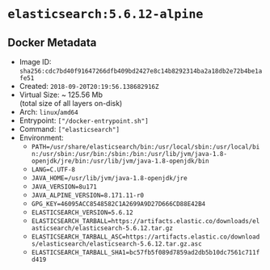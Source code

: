 # `elasticsearch:5.6.12-alpine`

## Docker Metadata

- Image ID: `sha256:cdc7bd40f91647266dfb409bd2427e8c14b8292314ba2a18db2e72b4be1afe51`
- Created: `2018-09-20T20:19:56.138682916Z`
- Virtual Size: ~ 125.56 Mb  
  (total size of all layers on-disk)
- Arch: `linux`/`amd64`
- Entrypoint: `["/docker-entrypoint.sh"]`
- Command: `["elasticsearch"]`
- Environment:
  - `PATH=/usr/share/elasticsearch/bin:/usr/local/sbin:/usr/local/bin:/usr/sbin:/usr/bin:/sbin:/bin:/usr/lib/jvm/java-1.8-openjdk/jre/bin:/usr/lib/jvm/java-1.8-openjdk/bin`
  - `LANG=C.UTF-8`
  - `JAVA_HOME=/usr/lib/jvm/java-1.8-openjdk/jre`
  - `JAVA_VERSION=8u171`
  - `JAVA_ALPINE_VERSION=8.171.11-r0`
  - `GPG_KEY=46095ACC8548582C1A2699A9D27D666CD88E42B4`
  - `ELASTICSEARCH_VERSION=5.6.12`
  - `ELASTICSEARCH_TARBALL=https://artifacts.elastic.co/downloads/elasticsearch/elasticsearch-5.6.12.tar.gz`
  - `ELASTICSEARCH_TARBALL_ASC=https://artifacts.elastic.co/downloads/elasticsearch/elasticsearch-5.6.12.tar.gz.asc`
  - `ELASTICSEARCH_TARBALL_SHA1=bc57fb5f089d7859ad2db5b10dc7561c711fd419`
